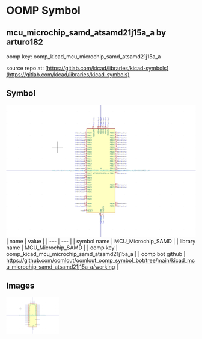 # OOMP Symbol  
## mcu_microchip_samd_atsamd21j15a_a  by arturo182  
  
oomp key: oomp_kicad_mcu_microchip_samd_atsamd21j15a_a  
  
source repo at: [https://gitlab.com/kicad/libraries/kicad-symbols](https://gitlab.com/kicad/libraries/kicad-symbols)  
## Symbol  
  
[![working.png](working_600.png)](working.png)  
| name | value | 
| --- | --- | 
| symbol name | MCU_Microchip_SAMD | 
| library name | MCU_Microchip_SAMD | 
| oomp key | oomp_kicad_mcu_microchip_samd_atsamd21j15a_a | 
| oomp bot github | https://github.com/oomlout/oomlout_oomp_symbol_bot/tree/main/kicad_mcu_microchip_samd_atsamd21j15a_a/working | 
## Images  
  
[![working.png](working_140.png)](working.png)  
